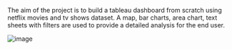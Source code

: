 The aim of the project is to build a tableau dashboard from scratch using netflix movies and tv shows dataset. A map, bar charts, area chart, text sheets with filters are used to provide a detailed analysis for the end user.


![image](https://github.com/Siddharth354/Tableau/assets/97105244/df4af6d6-5bc6-4a58-9e99-1b5353ebf5bf)
